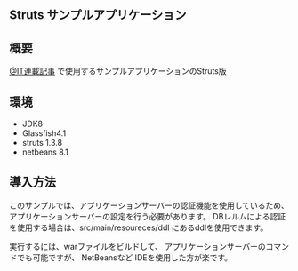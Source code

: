 Struts サンプルアプリケーション
---------------------------

## 概要

[@IT連載記事](http://www.atmarkit.co.jp/ait/articles/1507/02/news012.html) で使用するサンプルアプリケーションのStruts版

## 環境

+ JDK8
+ Glassfish4.1
+ struts 1.3.8
+ netbeans 8.1

## 導入方法
このサンプルでは、アプリケーションサーバーの認証機能を使用しているため、
アプリケーションサーバーの設定を行う必要があります。
DBレルムによる認証を使用する場合は、src/main/resoureces/ddl にあるddlを使用できます。

実行するには、warファイルをビルドして、
アプリケーションサーバーのコマンドでも可能ですが、
NetBeansなど IDEを使用した方が楽です。
